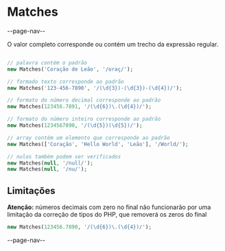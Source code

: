 # Matches

--page-nav--

O valor completo corresponde ou contém um trecho da expressão regular.

```php

// palavra contém o padrão
new Matches('Coração de Leão', '/oraç/');

// formado texto corresponde ao padrão
new Matches('123-456-7890', '/(\d{3})-(\d{3})-(\d{4})/');

// formato do número decimal corresponde ao padrão
new Matches(123456.7891, '/(\d{6})\.(\d{4})/');

// formato do número inteiro corresponde ao padrão
new Matches(1234567890, '/(\d{5})(\d{5})/');

// array contém um elemento que corresponde ao padrão
new Matches(['Coração', 'Hello World', 'Leão'], '/World/');

// nulos também podem ser verificados
new Matches(null, '/null/');
new Matches(null, '/nu/');
```

## Limitações

**Atenção:** números decimais com zero no final não funcionarão por uma limitação da correção de tipos do PHP, que removerá os zeros do final

```php
new Matches(123456.7890, '/(\d{6})\.(\d{4})/');
```

--page-nav--
